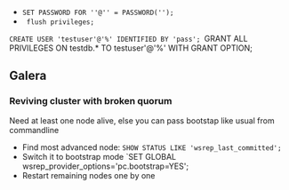 * `SET PASSWORD FOR ''@'' = PASSWORD('');`
* ` flush privileges;`

`CREATE USER 'testuser'@'%' IDENTIFIED BY 'pass';
`GRANT ALL PRIVILEGES ON testdb.* TO testuser'@'%' WITH GRANT OPTION;



## Galera

### Reviving cluster with broken quorum

Need at least one node alive, else you can pass bootstap like usual from commandline

* Find most advanced node: `SHOW STATUS LIKE 'wsrep_last_committed';`
* Switch it to bootstrap mode `SET GLOBAL wsrep_provider_options='pc.bootstrap=YES';
* Restart remaining nodes one by one

